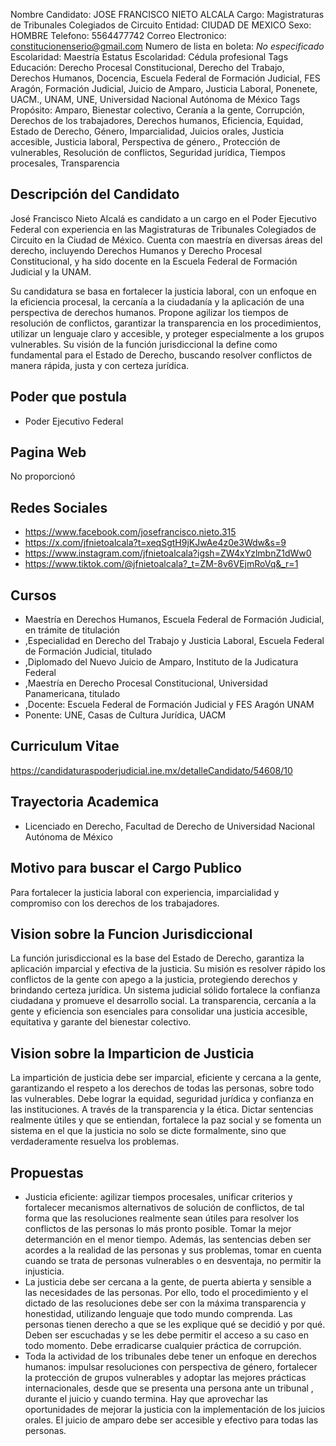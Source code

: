 Nombre Candidato: JOSE FRANCISCO NIETO ALCALA
Cargo: Magistraturas de Tribunales Colegiados de Circuito
Entidad: CIUDAD DE MEXICO
Sexo: HOMBRE
Telefono: 5564477742
Correo Electronico: constitucionenserio@gmail.com
Numero de lista en boleta: *No especificado*
Escolaridad: Maestría
Estatus Escolaridad: Cédula profesional
Tags Educación: Derecho Procesal Constitucional, Derecho del Trabajo, Derechos Humanos, Docencia, Escuela Federal de Formación Judicial, FES Aragón, Formación Judicial, Juicio de Amparo, Justicia Laboral, Ponenete, UACM., UNAM, UNE, Universidad Nacional Autónoma de México
Tags Propósito: Amparo, Bienestar colectivo, Ceranía a la gente, Corrupción, Derechos de los trabajadores, Derechos humanos, Eficiencia, Equidad, Estado de Derecho, Género, Imparcialidad, Juicios orales, Justicia accesible, Justicia laboral, Perspectiva de género., Protección de vulnerables, Resolución de conflictos, Seguridad jurídica, Tiempos procesales, Transparencia


## Descripción del Candidato 

José Francisco Nieto Alcalá es candidato a un cargo en el Poder Ejecutivo Federal con experiencia en las Magistraturas de Tribunales Colegiados de Circuito en la Ciudad de México. Cuenta con maestría en diversas áreas del derecho, incluyendo Derechos Humanos y Derecho Procesal Constitucional, y ha sido docente en la Escuela Federal de Formación Judicial y la UNAM.

Su candidatura se basa en fortalecer la justicia laboral, con un enfoque en la eficiencia procesal, la cercanía a la ciudadanía y la aplicación de una perspectiva de derechos humanos. Propone agilizar los tiempos de resolución de conflictos, garantizar la transparencia en los procedimientos, utilizar un lenguaje claro y accesible, y proteger especialmente a los grupos vulnerables. Su visión de la función jurisdiccional la define como fundamental para el Estado de Derecho, buscando resolver conflictos de manera rápida, justa y con certeza jurídica.


## Poder que postula

- Poder Ejecutivo Federal


## Pagina Web

No proporcionó


## Redes Sociales

- https://www.facebook.com/josefrancisco.nieto.315
- https://x.com/jfnietoalcala?t=xeqSgtH9jKJwAe4z0e3Wdw&s=9
- https://www.instagram.com/jfnietoalcala?igsh=ZW4xYzlmbnZ1dWw0
- https://www.tiktok.com/@jfnietoalcala?_t=ZM-8v6VEjmRoVq&_r=1


## Cursos

- Maestría en Derechos Humanos, Escuela Federal de Formación Judicial, en trámite de titulación
- ,Especialidad en Derecho del Trabajo y Justicia Laboral, Escuela Federal de Formación Judicial, titulado
- ,Diplomado del Nuevo Juicio de Amparo, Instituto de la Judicatura Federal
- ,Maestría en Derecho Procesal Constitucional, Universidad Panamericana, titulado
- ,Docente: Escuela Federal de Formación Judicial y FES Aragón UNAM
- Ponente: UNE, Casas de Cultura Jurídica, UACM


## Curriculum Vitae

https://candidaturaspoderjudicial.ine.mx/detalleCandidato/54608/10


## Trayectoria Academica

- Licenciado en Derecho, Facultad de Derecho de Universidad Nacional Autónoma de México


## Motivo para buscar el Cargo Publico

Para fortalecer la justicia laboral con experiencia, imparcialidad y compromiso con los derechos de los trabajadores.


## Vision sobre la Funcion Jurisdiccional

La función jurisdiccional es la base del Estado de Derecho, garantiza la aplicación imparcial y efectiva de la justicia. Su misión es resolver rápido los conflictos de la gente con apego a la justicia, protegiendo derechos y brindando certeza jurídica. Un sistema judicial sólido fortalece la confianza ciudadana y promueve el desarrollo social. La transparencia, cercanía a la gente y eficiencia son esenciales para consolidar una justicia accesible, equitativa y garante del bienestar colectivo.


## Vision sobre la Imparticion de Justicia

La impartición de justicia debe ser imparcial, eficiente y cercana a la gente, garantizando el respeto a los derechos de todas las personas, sobre todo las vulnerables. Debe lograr la equidad, seguridad jurídica y confianza en las instituciones. A través de la transparencia y la ética. Dictar sentencias realmente útiles y que se entiendan, fortalece la paz social y se fomenta un sistema en el que la justicia no solo se dicte formalmente, sino que verdaderamente resuelva los problemas.


## Propuestas

- Justicia eficiente: agilizar tiempos procesales, unificar criterios y fortalecer mecanismos alternativos de solución de conflictos, de tal forma que las resoluciones realmente sean útiles para resolver los conflictos de las personas lo más pronto posible. Tomar la mejor determanción en el menor tiempo. Además, las sentencias deben ser acordes a la realidad de las personas y sus problemas, tomar en cuenta cuando se trata de personas vulnerables o en desventaja, no permitir la injusticia.
- La justicia debe ser cercana a la gente, de puerta abierta y sensible a las necesidades de las personas. Por ello, todo el procedimiento y el dictado de las resoluciones debe ser con la máxima transparencia y honestidad, utilizando lenguaje que todo mundo comprenda. Las personas tienen derecho a que se les explique qué se decidió y por qué. Deben ser escuchadas y se les debe permitir el acceso a su caso en todo momento. Debe erradicarse cualquier práctica de corrupción.
- Toda la actividad de los tribunales debe tener un enfoque en derechos humanos: impulsar resoluciones con perspectiva de género, fortalecer la protección de grupos vulnerables y adoptar las mejores prácticas internacionales, desde que se presenta una persona ante un tribunal , durante el juicio y cuando termina. Hay que aprovechar las oportunidades de mejorar la justicia con la implementación de los juicios orales. El juicio de amparo debe ser accesible y efectivo para todas las personas.

